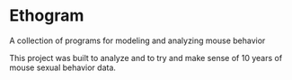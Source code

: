 # Ethogram
A collection of programs for modeling and analyzing mouse behavior

This project was built to analyze and to try and make sense of 10 years of mouse sexual behavior data. 
